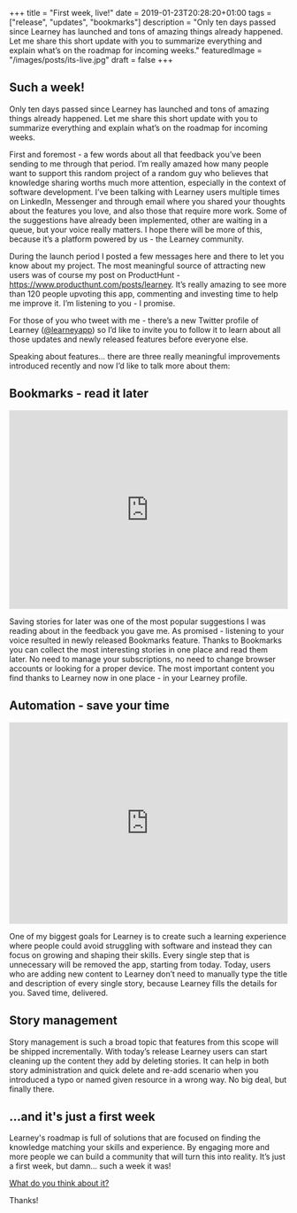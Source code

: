 +++
title = "First week, live!"
date = 2019-01-23T20:28:20+01:00
tags = ["release", "updates", "bookmarks"]
description = "Only ten days passed since Learney has launched and tons of amazing things already happened. Let me share this short update with you to summarize everything and explain what’s on the roadmap for incoming weeks."
featuredImage = "/images/posts/its-live.jpg"
draft = false
+++

## Such a week!

Only ten days passed since Learney has launched and tons of amazing things already happened. Let me share this short update with you to summarize everything and explain what’s on the roadmap for incoming weeks.

First and foremost - a few words about all that feedback you’ve been sending to me through that period. I’m really amazed how many people want to support this random project of a random guy who believes that knowledge sharing worths much more attention, especially in the context of software development. I’ve been talking with Learney users multiple times on LinkedIn, Messenger and through email where you shared your thoughts about the features you love, and also those that require more work. Some of the suggestions have already been implemented, other are waiting in a queue, but your voice really matters. I hope there will be more of this, because it’s a platform powered by us - the Learney community.

During the launch period I posted a few messages here and there to let you know about my project. The most meaningful source of attracting new users was of course my post on ProductHunt - https://www.producthunt.com/posts/learney. It’s really amazing to see more than 120 people upvoting this app, commenting and investing time to help me improve it. I’m listening to you - I promise.

For those of you who tweet with me - there’s a new Twitter profile of Learney ([@learneyapp](https://twitter.com/learneyapp)) so I’d like to invite you to follow it to learn about all those updates and newly released features before everyone else.

Speaking about features… there are three really meaningful improvements introduced recently and now I’d like to talk more about them:

## Bookmarks - read it later

<div style="width:100%;height:0px;position:relative;padding-bottom:71.301%;"><iframe src="https://streamable.com/s/8dt21/blhcte" frameborder="0" width="100%" height="100%" allowfullscreen style="width:100%;height:100%;position:absolute;left:0px;top:0px;overflow:hidden;"></iframe></div>

Saving stories for later was one of the most popular suggestions I was reading about in the feedback you gave me. As promised - listening to your voice resulted in newly released Bookmarks feature. Thanks to Bookmarks you can collect the most interesting stories in one place and read them later. No need to manage your subscriptions, no need to change browser accounts or looking for a proper device. The most important content you find thanks to Learney now in one place - in your Learney profile.

## Automation - save your time

<div style="width:100%;height:0px;position:relative;padding-bottom:72.222%;"><iframe src="https://streamable.com/s/gbikj/hywtpt" frameborder="0" width="100%" height="100%" allowfullscreen style="width:100%;height:100%;position:absolute;left:0px;top:0px;overflow:hidden;"></iframe></div>

One of my biggest goals for Learney is to create such a learning experience where people could avoid struggling with software and instead they can focus on growing and shaping their skills. Every single step that is unnecessary will be removed the app, starting from today. Today, users who are adding new content to Learney don’t need to manually type the title and description of every single story, because Learney fills the details for you. Saved time, delivered.

## Story management

Story management is such a broad topic that features from this scope will be shipped incrementally. With today’s release Learney users can start cleaning up the content they add by deleting stories. It can help in both story administration and quick delete and re-add scenario when you introduced a typo or named given resource in a wrong way. No big deal, but finally there.

## ...and it's just a first week

Learney's roadmap is full of solutions that are focused on finding the knowledge matching your skills and experience. By engaging more and more people we can build a community that will turn this into reality. It’s just a first week, but damn… such a week it was!

[What do you think about it?](mailto:learney.app@gmail.com)

Thanks!
